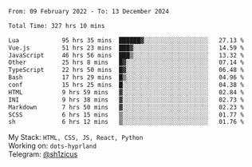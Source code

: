 <!--START_SECTION:waka-->

```txt
From: 09 February 2022 - To: 13 December 2024

Total Time: 327 hrs 10 mins

Lua            95 hrs 35 mins  ██████▓░░░░░░░░░░░░░░░░░░   27.13 %
Vue.js         51 hrs 23 mins  ███▓░░░░░░░░░░░░░░░░░░░░░   14.59 %
JavaScript     46 hrs 56 mins  ███▒░░░░░░░░░░░░░░░░░░░░░   13.32 %
Other          25 hrs 8 mins   █▓░░░░░░░░░░░░░░░░░░░░░░░   07.14 %
TypeScript     22 hrs 50 mins  █▓░░░░░░░░░░░░░░░░░░░░░░░   06.48 %
Bash           17 hrs 29 mins  █▒░░░░░░░░░░░░░░░░░░░░░░░   04.96 %
conf           15 hrs 25 mins  █░░░░░░░░░░░░░░░░░░░░░░░░   04.38 %
HTML           9 hrs 59 mins   ▓░░░░░░░░░░░░░░░░░░░░░░░░   02.84 %
INI            9 hrs 38 mins   ▓░░░░░░░░░░░░░░░░░░░░░░░░   02.73 %
Markdown       7 hrs 50 mins   ▓░░░░░░░░░░░░░░░░░░░░░░░░   02.23 %
SCSS           6 hrs 15 mins   ▒░░░░░░░░░░░░░░░░░░░░░░░░   01.77 %
sh             6 hrs 12 mins   ▒░░░░░░░░░░░░░░░░░░░░░░░░   01.76 %
```

<!--END_SECTION:waka-->
My Stack: `HTML, CSS, JS, React, Python` <br>
Working on: `dots-hyprland` <br>
Telegram: [@sh1zicus](https://t.me/sh1zicus) 

